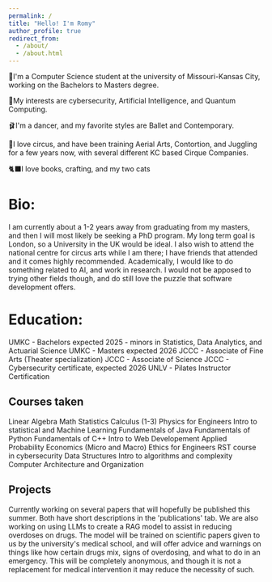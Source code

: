 ```yaml
---
permalink: /
title: "Hello! I'm Romy"
author_profile: true
redirect_from: 
  - /about/
  - /about.html
---
```


📖I'm a Computer Science student at the university of Missouri-Kansas City, working on the Bachelors to Masters degree.

💾My interests are cybersecurity, Artificial Intelligence, and Quantum Computing.

🩰I'm a dancer, and my favorite styles are Ballet and Contemporary.

🎪I love circus, and have been training Aerial Arts, Contortion, and Juggling for a few years now, with several different KC based Cirque Companies.

🐈‍⬛I love books, crafting, and my two cats

Bio:
======
I am currently about a 1-2 years away from graduating from my masters, and then I will most likely be seeking a PhD program. My long term goal is London, so a University in the UK would be ideal. I also wish to attend the national centre for circus arts while I am there; I have friends that attended and it comes highly recommended. Academically, I would like to do something related to AI, and work in research. I would not be apposed to trying other fields though, and do still love the puzzle that software development offers.

Education:
======
UMKC - Bachelors expected 2025
         - minors in Statistics, Data Analytics, and Actuarial Science
UMKC - Masters expected 2026
JCCC - Associate of Fine Arts (Theater specialization)
JCCC - Associate of Science
JCCC - Cybersecurity certificate, expected 2026
UNLV - Pilates Instructor Certification


Courses taken
------
Linear Algebra
Math Statistics
Calculus (1-3)
Physics for Engineers
Intro to statistical and Machine Learning
Fundamentals of Java
Fundamentals of Python
Fundamentals of C++
Intro to Web Developement
Applied Probability
Economics (Micro and Macro)
Ethics for Engineers
RST course in cybersecurity
Data Structures
Intro to algorithms and complexity
Computer Architecture and Organization




Projects
------
Currently working on several papers that will hopefully be published this summer. Both have short descriptions in the 'publications' tab. We are also working on using LLMs to create a RAG model to assist in reducing overdoses on drugs. The model will be trained on scientific papers given to us by the university's medical school, and will offer advice and warnings on things like how certain drugs mix, signs of overdosing, and what to do in an emergency. This will be completely anonymous, and though it is not a replacement for medical intervention it may reduce the necessity of such.


